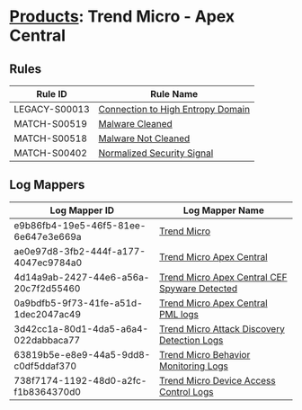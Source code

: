 # [Products](README.md): Trend Micro - Apex Central

## Rules

|Rule ID|Rule Name|
|----|----|
|LEGACY-S00013|[Connection to High Entropy Domain](../rules/LEGACY-S00013.md)|
|MATCH-S00519|[Malware Cleaned](../rules/MATCH-S00519.md)|
|MATCH-S00518|[Malware Not Cleaned](../rules/MATCH-S00518.md)|
|MATCH-S00402|[Normalized Security Signal](../rules/MATCH-S00402.md)|


## Log Mappers

|Log Mapper ID|Log Mapper Name|
|----|----|
|e9b86fb4-19e5-46f5-81ee-6e647e3e669a|[Trend Micro](../mappings/e9b86fb4-19e5-46f5-81ee-6e647e3e669a.md)|
|ae0e97d8-3fb2-444f-a177-4047ec9784a0|[Trend Micro Apex Central](../mappings/ae0e97d8-3fb2-444f-a177-4047ec9784a0.md)|
|4d14a9ab-2427-44e6-a56a-20c7f2d55460|[Trend Micro Apex Central CEF Spyware Detected](../mappings/4d14a9ab-2427-44e6-a56a-20c7f2d55460.md)|
|0a9bdfb5-9f73-41fe-a51d-1dec2047ac49|[Trend Micro Apex Central PML logs](../mappings/0a9bdfb5-9f73-41fe-a51d-1dec2047ac49.md)|
|3d42cc1a-80d1-4da5-a6a4-022dabbaca77|[Trend Micro Attack Discovery Detection Logs](../mappings/3d42cc1a-80d1-4da5-a6a4-022dabbaca77.md)|
|63819b5e-e8e9-44a5-9dd8-c0df5ddaf370|[Trend Micro Behavior Monitoring Logs](../mappings/63819b5e-e8e9-44a5-9dd8-c0df5ddaf370.md)|
|738f7174-1192-48d0-a2fc-f1b8364370d0|[Trend Micro Device Access Control Logs](../mappings/738f7174-1192-48d0-a2fc-f1b8364370d0.md)|


